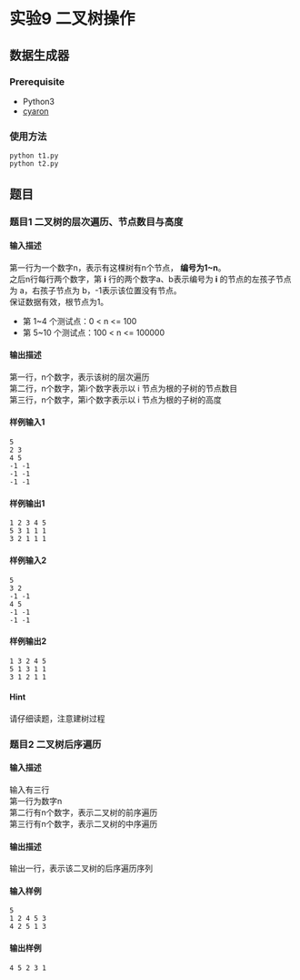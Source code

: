 # 实验9 二叉树操作

## 数据生成器

### Prerequisite

- Python3
- [cyaron](https://github.com/luogu-dev/cyaron)

### 使用方法

```
python t1.py
python t2.py
```

## 题目

### 题目1 二叉树的层次遍历、节点数目与高度

#### 输入描述

第一行为一个数字n，表示有这棵树有n个节点， **编号为1~n**。\
之后n行每行两个数字，第 **i** 行的两个数字a、b表示编号为 **i** 的节点的左孩子节点为 a，右孩子节点为 b，-1表示该位置没有节点。\
保证数据有效，根节点为1。

- 第 1~4 个测试点：0 < n <= 100
- 第 5~10 个测试点：100 < n <= 100000

#### 输出描述

第一行，n个数字，表示该树的层次遍历\
第二行，n个数字，第i个数字表示以 i 节点为根的子树的节点数目\
第三行，n个数字，第i个数字表示以 i 节点为根的子树的高度

#### 样例输入1

```
5
2 3
4 5
-1 -1
-1 -1
-1 -1
```

#### 样例输出1

```
1 2 3 4 5
5 3 1 1 1
3 2 1 1 1
```

#### 样例输入2

```
5
3 2
-1 -1
4 5
-1 -1
-1 -1
```

#### 样例输出2

```
1 3 2 4 5
5 1 3 1 1
3 1 2 1 1
```

#### Hint

请仔细读题，注意建树过程

###  题目2 二叉树后序遍历

#### 输入描述

输入有三行\
第一行为数字n\
第二行有n个数字，表示二叉树的前序遍历\
第三行有n个数字，表示二叉树的中序遍历

#### 输出描述

输出一行，表示该二叉树的后序遍历序列

#### 输入样例

```
5
1 2 4 5 3
4 2 5 1 3
```

#### 输出样例

```
4 5 2 3 1
```
